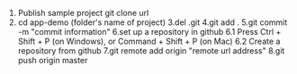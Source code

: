 1. Publish sample project
   git clone url
2. cd app-demo (folder's name of project)
   3.del .git
   4.git add .
   5.git commit -m "commit information"
   6.set up a repository in github
   6.1 Press Ctrl + Shift + P (on Windows), or Command + Shift + P (on Mac)
   6.2 Create a repository from github
   7.git remote add origin "remote url address"
   8.git push origin master
